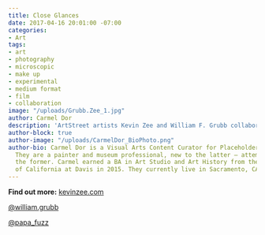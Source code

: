 ```yaml
---
title: Close Glances
date: 2017-04-16 20:01:00 -07:00
categories:
- Art
tags:
- art
- photography
- microscopic
- make up
- experimental
- medium format
- film
- collaboration
image: "/uploads/Grubb.Zee_1.jpg"
author: Carmel Dor
description: 'ArtStreet artists Kevin Zee and William F. Grubb collaborate on a series '
author-block: true
author-image: "/uploads/CarmelDor_BioPhoto.png"
author-bio: Carmel Dor is a Visual Arts Content Curator for Placeholder Magazine.
  They are a painter and museum professional, new to the latter – attempting to navigate
  the former. Carmel earned a BA in Art Studio and Art History from the University
  of California at Davis in 2015. They currently live in Sacramento, CA.
---
```





**Find out more:**
[kevinzee.com](www.kevinzee.com)

[@william.grubb](https://www.instagram.com/william.grubb/)

[@papa_fuzz](https://www.instagram.com/papa_fuzz/)
